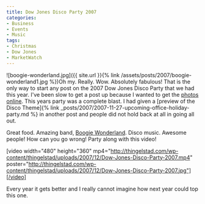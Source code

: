 ```yaml
---
title: Dow Jones Disco Party 2007
categories:
- Business
- Events
- Music
tags:
- Christmas
- Dow Jones
- MarketWatch
---
```


![boogie-wonderland.jpg]({{ site.url }}{% link /assets/posts/2007/boogie-wonderland1.jpg %})Oh my. Really. Wow. Absolutely fabulous!
That is the only way to start any post on the 2007 Dow Jones Disco Party that we had this year. I've been slow to get a post up because I wanted to get the [photos online](http://thingelstad.com/s/photos/album/72157603503507480/2007-Dow-Jones-Disco-Party.html). This years party was a complete blast. I had given a [preview of the Disco Theme]{% link _posts/2007/2007-11-27-upcoming-office-holiday-party.md %} in another post and people did not hold back at all in going all out.

Great food. Amazing band, [Boogie Wonderland](http://www.boogiewonderland.com/). Disco music. Awesome people! How can you go wrong! Party along with this video!

[video width="480" height="360" mp4="http://thingelstad.com/wp-content/thingelstad/uploads/2007/12/Dow-Jones-Disco-Party-2007.mp4" poster="http://thingelstad.com/wp-content/thingelstad/uploads/2007/12/Dow-Jones-Disco-Party-2007.jpg"][/video]

Every year it gets better and I really cannot imagine how next year could top this one.
